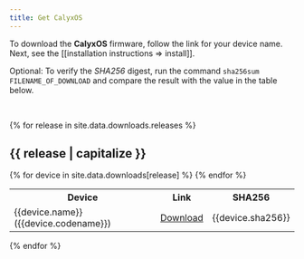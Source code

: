 ```yaml
---
title: Get CalyxOS
---
```


To download the <strong>Calyx<span>OS</span></strong> firmware, follow the link for your device name. Next, see the [[installation instructions => install]].

Optional: To verify the *SHA256* digest, run the command `sha256sum FILENAME_OF_DOWNLOAD` and compare the result with the value in the table below.

<br />

{% for release in site.data.downloads.releases %}
<h2 class="mt-3">{{ release | capitalize }}</h2>
<table class="table table-striped download">
  <tr><th>Device</th><th>Link</th><th>SHA256</th></tr>
{% for device in site.data.downloads[release] %}
  <tr>
    <td>{{device.name}} ({{device.codename}})</td>
    <td><a href="{{device.link}}">Download</a></td>
    <td class="hash">{{device.sha256}}</td>
  </tr>
{% endfor %}
</table>
{% endfor %}
